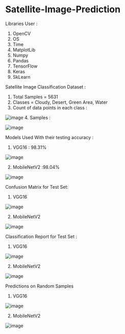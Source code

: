 # Satellite-Image-Prediction
Libraries User : 
  1. OpenCV
  2. OS 
  3. Time
  4. MatplotLib 
  5. Numpy
  6. Pandas
  7. TensorFlow
  8. Keras
  9. SkLearn 

Satellite Image Classification Dataset :
  1. Total Samples = 5631
  2. Classes = Cloudy, Desert, Green Area, Water
  3. Count of data points in each class :
  
  ![image](https://user-images.githubusercontent.com/52949047/181217384-d0790f51-dce2-40cf-87c5-dc3748f9af1b.png)
  4. Samples : 
  
  ![image](https://user-images.githubusercontent.com/52949047/181217594-e562bad9-79aa-46fb-9eb4-05de000c2fd7.png)
  
Models Used With their testing accuracy : 
 1. VGG16 : 98.31%
 
 ![image](https://user-images.githubusercontent.com/52949047/181220454-01488a66-8fe2-4605-806c-9a518f793d45.png)

 2. MobileNetV2 :98.04% 
 
 ![image](https://user-images.githubusercontent.com/52949047/181220501-f17ccd80-b1b7-4003-9b25-ef456dcbbe01.png)

 Confusion Matrix for Test Set:
 1. VGG16
 
  ![image](https://user-images.githubusercontent.com/52949047/181219884-95fc1981-cad8-41d0-a10e-17c810415cb5.png)
  
 2. MobileNetV2
 
 ![image](https://user-images.githubusercontent.com/52949047/181220654-3016a08f-efdf-4c49-a096-6a4c9c1c3135.png)


 Classification Report for Test Set : 
 1. VGG16
 
 ![image](https://user-images.githubusercontent.com/52949047/181220029-d2973d42-6c2f-4610-9027-5c49fdb64b18.png)

 2. MobileNetV2
 
  ![image](https://user-images.githubusercontent.com/52949047/181220695-75929d79-21ec-455b-9342-6d03369d2043.png)

  Predictions on Random Samples
  1. VGG16
  
  ![image](https://user-images.githubusercontent.com/52949047/181220265-445c4c9b-2e94-4073-a972-3aaffb6afe30.png)
  
  2. MobileNetV2
  
  ![image](https://user-images.githubusercontent.com/52949047/181220568-a393c6c4-ad4d-4eb6-9bd2-6246f6be261b.png)

  
